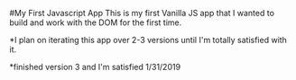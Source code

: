 #My First Javascript App
This is my first Vanilla JS app that I wanted to build and work with the DOM for the first time.

*I plan on iterating this app over 2-3 versions until I'm totally satisfied with it.

*finished version 3 and I'm satisfied 1/31/2019


